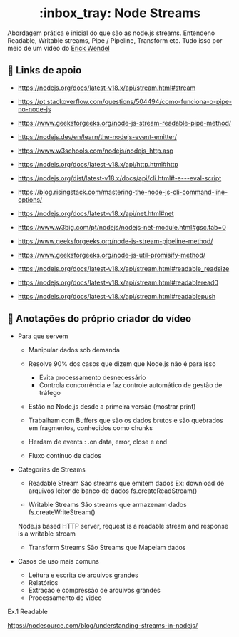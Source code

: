 <h1 align="center"> :inbox_tray: Node Streams </h1>
Abordagem prática e inicial do que são as node.js streams. Entendeno Readable, Writable streams, Pipe / Pipeline, Transform etc. Tudo isso por meio de um vídeo do <a href="https://youtu.be/pB5-QzabL2I">Erick Wendel</a>

## :link: Links de apoio

- https://nodejs.org/docs/latest-v18.x/api/stream.html#stream

- https://pt.stackoverflow.com/questions/504494/como-funciona-o-pipe-no-node-js

- https://www.geeksforgeeks.org/node-js-stream-readable-pipe-method/
 
- https://nodejs.dev/en/learn/the-nodejs-event-emitter/

- https://www.w3schools.com/nodejs/nodejs_http.asp

- https://nodejs.org/docs/latest-v18.x/api/http.html#http

- https://nodejs.org/dist/latest-v18.x/docs/api/cli.html#-e---eval-script

- https://blog.risingstack.com/mastering-the-node-js-cli-command-line-options/

- https://nodejs.org/docs/latest-v18.x/api/net.html#net

- https://www.w3big.com/pt/nodejs/nodejs-net-module.html#gsc.tab=0

- https://www.geeksforgeeks.org/node-js-stream-pipeline-method/

- https://www.geeksforgeeks.org/node-js-util-promisify-method/

- https://nodejs.org/docs/latest-v18.x/api/stream.html#readable_readsize

- https://nodejs.org/docs/latest-v18.x/api/stream.html#readableread0
 
- https://nodejs.org/docs/latest-v18.x/api/stream.html#readablepush


## :page_facing_up: Anotações do próprio criador do vídeo

- Para que servem
    - Manipular dados sob demanda 
    - Resolve 90% dos casos que dizem que Node.js não é para isso 
        - Evita processamento desnecessário 
        - Controla concorrência e faz controle automático de gestão de tráfego

    - Estão no Node.js desde a primeira versão (mostrar print)
    - Trabalham com Buffers que são os dados brutos e são quebrados em fragmentos, conhecidos como chunks
    - Herdam de events : .on data, error, close e end
    - Fluxo contínuo de dados
    
- Categorias de Streams 
    - Readable Stream 
        São streams que emitem dados 
        Ex: download de arquivos 
            leitor de banco de dados 
        fs.createReadStream()

    - Writable Streams
        São streams que armazenam dados 
        fs.createWriteStream()

    Node.js based HTTP server, request is a readable stream and response is a writable stream

    - Transform Streams
        São Streams que Mapeiam dados 

- Casos de uso mais comuns 
    - Leitura e escrita de arquivos grandes 
    - Relatórios 
    - Extração e compressão de arquivos grandes
    - Processamento de video 

Ex.1 
    Readable

https://nodesource.com/blog/understanding-streams-in-nodejs/
